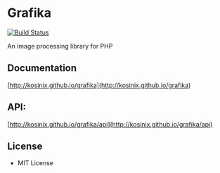 # Grafika

[![Build Status](https://travis-ci.org/kosinix/grafika.svg?branch=master)](https://travis-ci.org/kosinix/grafika)

An image processing library for PHP

## Documentation 
[http://kosinix.github.io/grafika](http://kosinix.github.io/grafika)

## API: 
[http://kosinix.github.io/grafika/api](http://kosinix.github.io/grafika/api)

## License
- MIT License
